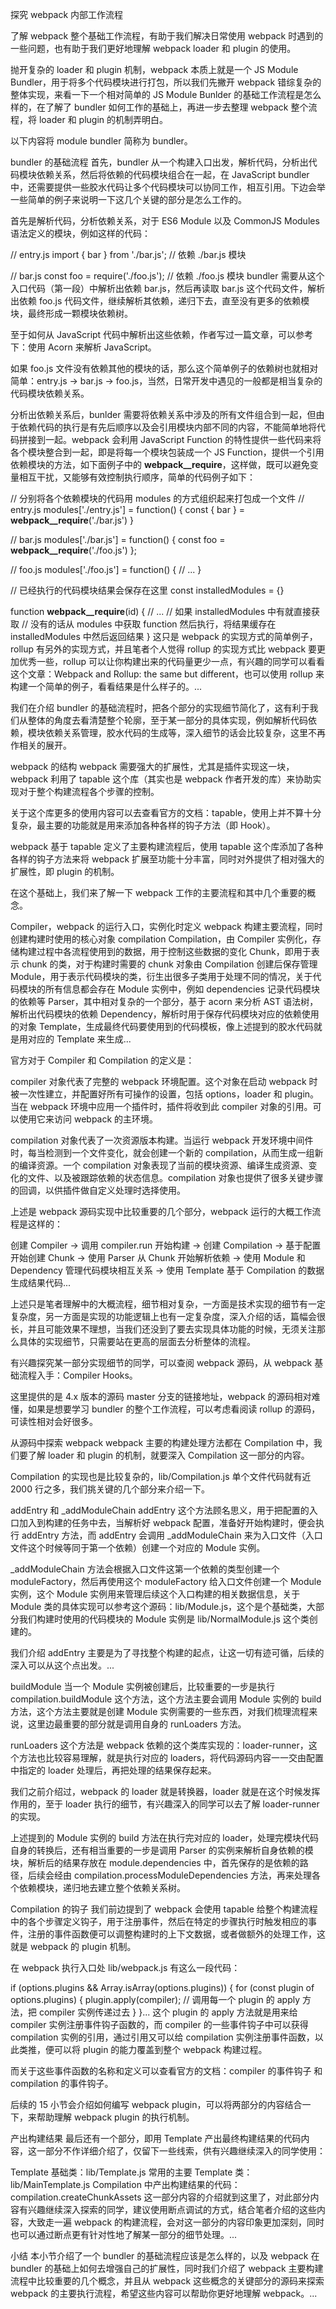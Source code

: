 探究 webpack 内部工作流程

了解 webpack 整个基础工作流程，有助于我们解决日常使用 webpack 时遇到的一些问题，也有助于我们更好地理解 webpack loader 和 plugin 的使用。

抛开复杂的 loader 和 plugin 机制，webpack 本质上就是一个 JS Module Bundler，用于将多个代码模块进行打包，所以我们先撇开 webpack 错综复杂的整体实现，来看一下一个相对简单的 JS Module Bunlder 的基础工作流程是怎么样的，在了解了 bundler 如何工作的基础上，再进一步去整理 webpack 整个流程，将 loader 和 plugin 的机制弄明白。

以下内容将 module bundler 简称为 bundler。

bundler 的基础流程
首先，bundler 从一个构建入口出发，解析代码，分析出代码模块依赖关系，然后将依赖的代码模块组合在一起，在 JavaScript bundler 中，还需要提供一些胶水代码让多个代码模块可以协同工作，相互引用。下边会举一些简单的例子来说明一下这几个关键的部分是怎么工作的。

首先是解析代码，分析依赖关系，对于 ES6 Module 以及 CommonJS Modules 语法定义的模块，例如这样的代码：

// entry.js
import { bar } from './bar.js'; // 依赖 ./bar.js 模块

// bar.js
const foo = require('./foo.js'); // 依赖 ./foo.js 模块
bundler 需要从这个入口代码（第一段）中解析出依赖 bar.js，然后再读取 bar.js 这个代码文件，解析出依赖 foo.js 代码文件，继续解析其依赖，递归下去，直至没有更多的依赖模块，最终形成一颗模块依赖树。

至于如何从 JavaScript 代码中解析出这些依赖，作者写过一篇文章，可以参考下：使用 Acorn 来解析 JavaScript。

如果 foo.js 文件没有依赖其他的模块的话，那么这个简单例子的依赖树也就相对简单：entry.js -> bar.js -> foo.js，当然，日常开发中遇见的一般都是相当复杂的代码模块依赖关系。

分析出依赖关系后，bunlder 需要将依赖关系中涉及的所有文件组合到一起，但由于依赖代码的执行是有先后顺序以及会引用模块内部不同的内容，不能简单地将代码拼接到一起。webpack 会利用 JavaScript Function 的特性提供一些代码来将各个模块整合到一起，即是将每一个模块包装成一个 JS Function，提供一个引用依赖模块的方法，如下面例子中的 __webpack__require__，这样做，既可以避免变量相互干扰，又能够有效控制执行顺序，简单的代码例子如下：

// 分别将各个依赖模块的代码用 modules 的方式组织起来打包成一个文件
// entry.js
modules['./entry.js'] = function() {
  const { bar } = __webpack__require__('./bar.js')
}

// bar.js
modules['./bar.js'] = function() {
  const foo = __webpack__require__('./foo.js')
};

// foo.js
modules['./foo.js'] = function() {
  // ...
}

// 已经执行的代码模块结果会保存在这里
const installedModules = {}

function __webpack__require__(id) {
  // ... 
  // 如果 installedModules 中有就直接获取
  // 没有的话从 modules 中获取 function 然后执行，将结果缓存在 installedModules 中然后返回结果
}
这只是 webpack 的实现方式的简单例子，rollup 有另外的实现方式，并且笔者个人觉得 rollup 的实现方式比 webpack 要更加优秀一些，rollup 可以让你构建出来的代码量更少一点，有兴趣的同学可以看看这个文章：Webpack and Rollup: the same but different，也可以使用 rollup 来构建一个简单的例子，看看结果是什么样子的。...

我们在介绍 bundler 的基础流程时，把各个部分的实现细节简化了，这有利于我们从整体的角度去看清楚整个轮廓，至于某一部分的具体实现，例如解析代码依赖，模块依赖关系管理，胶水代码的生成等，深入细节的话会比较复杂，这里不再作相关的展开。

webpack 的结构
webpack 需要强大的扩展性，尤其是插件实现这一块，webpack 利用了 tapable 这个库（其实也是 webpack 作者开发的库）来协助实现对于整个构建流程各个步骤的控制。

关于这个库更多的使用内容可以去查看官方的文档：tapable，使用上并不算十分复杂，最主要的功能就是用来添加各种各样的钩子方法（即 Hook）。

webpack 基于 tapable 定义了主要构建流程后，使用 tapable 这个库添加了各种各样的钩子方法来将 webpack 扩展至功能十分丰富，同时对外提供了相对强大的扩展性，即 plugin 的机制。

在这个基础上，我们来了解一下 webpack 工作的主要流程和其中几个重要的概念。

Compiler，webpack 的运行入口，实例化时定义 webpack 构建主要流程，同时创建构建时使用的核心对象 compilation
Compilation，由 Compiler 实例化，存储构建过程中各流程使用到的数据，用于控制这些数据的变化
Chunk，即用于表示 chunk 的类，对于构建时需要的 chunk 对象由 Compilation 创建后保存管理
Module，用于表示代码模块的类，衍生出很多子类用于处理不同的情况，关于代码模块的所有信息都会存在 Module 实例中，例如 dependencies 记录代码模块的依赖等
Parser，其中相对复杂的一个部分，基于 acorn 来分析 AST 语法树，解析出代码模块的依赖
Dependency，解析时用于保存代码模块对应的依赖使用的对象
Template，生成最终代码要使用到的代码模板，像上述提到的胶水代码就是用对应的 Template 来生成...

官方对于 Compiler 和 Compilation 的定义是：

compiler 对象代表了完整的 webpack 环境配置。这个对象在启动 webpack 时被一次性建立，并配置好所有可操作的设置，包括 options，loader 和 plugin。当在 webpack 环境中应用一个插件时，插件将收到此 compiler 对象的引用。可以使用它来访问 webpack 的主环境。

compilation 对象代表了一次资源版本构建。当运行 webpack 开发环境中间件时，每当检测到一个文件变化，就会创建一个新的 compilation，从而生成一组新的编译资源。一个 compilation 对象表现了当前的模块资源、编译生成资源、变化的文件、以及被跟踪依赖的状态信息。compilation 对象也提供了很多关键步骤的回调，以供插件做自定义处理时选择使用。

上述是 webpack 源码实现中比较重要的几个部分，webpack 运行的大概工作流程是这样的：

创建 Compiler -> 
调用 compiler.run 开始构建 ->
创建 Compilation -> 
基于配置开始创建 Chunk -> 
使用 Parser 从 Chunk 开始解析依赖 -> 
使用 Module 和 Dependency 管理代码模块相互关系 -> 
使用 Template 基于 Compilation 的数据生成结果代码...

上述只是笔者理解中的大概流程，细节相对复杂，一方面是技术实现的细节有一定复杂度，另一方面是实现的功能逻辑上也有一定复杂度，深入介绍的话，篇幅会很长，并且可能效果不理想，当我们还没到了要去实现具体功能的时候，无须关注那么具体的实现细节，只需要站在更高的层面去分析整体的流程。

有兴趣探究某一部分实现细节的同学，可以查阅 webpack 源码，从 webpack 基础流程入手：Compiler Hooks。

这里提供的是 4.x 版本的源码 master 分支的链接地址，webpack 的源码相对难懂，如果是想要学习 bundler 的整个工作流程，可以考虑看阅读 rollup 的源码，可读性相对会好很多。

从源码中探索 webpack
webpack 主要的构建处理方法都在 Compilation 中，我们要了解 loader 和 plugin 的机制，就要深入 Compilation 这一部分的内容。

Compilation 的实现也是比较复杂的，lib/Compilation.js 单个文件代码就有近 2000 行之多，我们挑关键的几个部分来介绍一下。

addEntry 和 _addModuleChain
addEntry 这个方法顾名思义，用于把配置的入口加入到构建的任务中去，当解析好 webpack 配置，准备好开始构建时，便会执行 addEntry 方法，而 addEntry 会调用 _addModuleChain 来为入口文件（入口文件这个时候等同于第一个依赖）创建一个对应的 Module 实例。

_addModuleChain 方法会根据入口文件这第一个依赖的类型创建一个 moduleFactory，然后再使用这个 moduleFactory 给入口文件创建一个 Module 实例，这个 Module 实例用来管理后续这个入口构建的相关数据信息，关于 Module 类的具体实现可以参考这个源码：lib/Module.js，这个是个基础类，大部分我们构建时使用的代码模块的 Module 实例是 lib/NormalModule.js 这个类创建的。

我们介绍 addEntry 主要是为了寻找整个构建的起点，让这一切有迹可循，后续的深入可以从这个点出发。...

buildModule
当一个 Module 实例被创建后，比较重要的一步是执行 compilation.buildModule 这个方法，这个方法主要会调用 Module 实例的 build 方法，这个方法主要就是创建 Module 实例需要的一些东西，对我们梳理流程来说，这里边最重要的部分就是调用自身的 runLoaders 方法。

runLoaders 这个方法是 webpack 依赖的这个类库实现的：loader-runner，这个方法也比较容易理解，就是执行对应的 loaders，将代码源码内容一一交由配置中指定的 loader 处理后，再把处理的结果保存起来。

我们之前介绍过，webpack 的 loader 就是转换器，loader 就是在这个时候发挥作用的，至于 loader 执行的细节，有兴趣深入的同学可以去了解 loader-runner 的实现。

上述提到的 Module 实例的 build 方法在执行完对应的 loader，处理完模块代码自身的转换后，还有相当重要的一步是调用 Parser 的实例来解析自身依赖的模块，解析后的结果存放在 module.dependencies 中，首先保存的是依赖的路径，后续会经由 compilation.processModuleDependencies 方法，再来处理各个依赖模块，递归地去建立整个依赖关系树。

Compilation 的钩子
我们前边提到了 webpack 会使用 tapable 给整个构建流程中的各个步骤定义钩子，用于注册事件，然后在特定的步骤执行时触发相应的事件，注册的事件函数便可以调整构建时的上下文数据，或者做额外的处理工作，这就是 webpack 的 plugin 机制。

在 webpack 执行入口处 lib/webpack.js 有这么一段代码：

if (options.plugins && Array.isArray(options.plugins)) {
	for (const plugin of options.plugins) {
		plugin.apply(compiler); // 调用每一个 plugin 的 apply 方法，把 compiler 实例传递过去
	}
}...
这个 plugin 的 apply 方法就是用来给 compiler 实例注册事件钩子函数的，而 compiler 的一些事件钩子中可以获得 compilation 实例的引用，通过引用又可以给 compilation 实例注册事件函数，以此类推，便可以将 plugin 的能力覆盖到整个 webpack 构建过程。

而关于这些事件函数的名称和定义可以查看官方的文档：compiler 的事件钩子 和 compilation 的事件钩子。

后续的 15 小节会介绍如何编写 webpack plugin，可以将两部分的内容结合一下，来帮助理解 webpack plugin 的执行机制。

产出构建结果
最后还有一个部分，即用 Template 产出最终构建结果的代码内容，这一部分不作详细介绍了，仅留下一些线索，供有兴趣继续深入的同学使用：

Template 基础类：lib/Template.js
常用的主要 Template 类：lib/MainTemplate.js
Compilation 中产出构建结果的代码：compilation.createChunkAssets
这一部分内容的介绍就到这里了，对此部分内容有兴趣继续深入探索的同学，建议使用断点调试的方式，结合笔者介绍的这些内容，大致走一遍 webpack 的构建流程，会对这一部分的内容印象更加深刻，同时也可以通过断点更有针对性地了解某一部分的细节处理。...

小结
本小节介绍了一个 bundler 的基础流程应该是怎么样的，以及 webpack 在 bundler 的基础上如何去增强自己的扩展性，同时我们介绍了 webpack 主要构建流程中比较重要的几个概念，并且从 webpack 这些概念的关键部分的源码来探索 webpack 的主要执行流程，希望这些内容可以帮助你更好地理解 webpack。...

